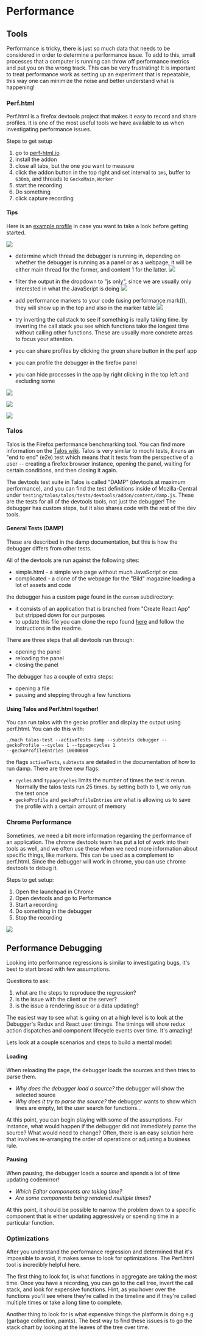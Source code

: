 # Performance

## Tools
Performance is tricky, there is just so much data that needs to be considered in order to
determine a performance issue. To add to this, small processes that a computer is running can throw
off performance metrics and put you on the wrong track. This can be very frustrating! It is
important to treat performance work as setting up an experiment that is repeatable, this way one can
minimize the noise and better understand what is happening!

### Perf.html

Perf.html is a firefox devtools project that makes it easy to record and share profiles. It is one
of the most useful tools we have available to us when investigating performance issues.

Steps to get setup

1. go to [perf-html.io](https://perf-html.io/)
2. install the addon
3. close all tabs, but the one you want to measure
4. click the addon button in the top right and set interval to `1ms`, buffer to `630mb`, and threads to `GeckoMain,Worker`
5. start the recording
6. Do something
7. click capture recording

#### Tips

Here is an [example profile](https://perf-html.io/public/e7eb2d2677480a155854747cae0ba50238461cfc/calltree/?hiddenThreads=&implementation=js&thread=0&threadOrder=0-2-1&v=2) in case you want to take a look before getting started.

![](./images/perfhtml.png)

* determine which thread the debugger is running in, depending on whether the debugger is running as
  a panel or as a webpage, it will be either main thread for the former, and content 1 for the
  latter.
![](./images/threads-perfhtml.png)

* filter the output in the dropdown to "js only", since we are usually only interested in what the
  JavaScript is doing
![](./images/dropdown-perfhtml.png)

* add performance markers to your code (using performance.mark()), they will show up in the top and also in the marker table
![](./images/performance-markers.png)

* try inverting the callstack to see if something is really taking time. by inverting the call stack
  you see which functions take the longest time without calling other functions. These are usually
  more concrete areas to focus your attention.


* you can share profiles by clicking the green share button in the perf app
* you can profile the debugger in the firefox panel
* you can hide processes in the app by right clicking in the top left and excluding some

![](https://shipusercontent.com/5296bfc98dea6acf9d222fa53fef4aea/Screen%20Shot%202017-11-16%20at%207.27.33%20PM.png)

![](https://shipusercontent.com/4e014fccaaea54e07ef451ce07fd3ce7/Screen%20Shot%202017-11-16%20at%207.44.26%20PM.png)

![](https://shipusercontent.com/317a8f83342728fa3cc9bb98406bbeb4/Screen%20Shot%202017-11-16%20at%207.50.17%20PM.png)

### Talos

Talos is the Firefox performance benchmarking tool. You can find more information on the [Talos
wiki](http://docs.firefox-dev.tools/tests/performance-tests.html#how-to-run-it-on-try).
Talos is very similar to mochi tests, it runs an "end to end" (e2e) test which means
that it tests from the perspective of a user -- creating a firefox browser instance, opening the
panel, waiting for certain conditions, and then closing it again.

The devtools test suite in Talos is called "DAMP" (devtools at maximum performance), and you can
find the test definitions inside of Mozilla-Central under
`testing/talos/talos/tests/devtools/addon/content/damp.js`. These are the tests for all of the
devtools tools, not just the debugger! The debugger has custom steps, but it also shares code
with the rest of the dev tools.

#### General Tests (DAMP)

These are described in the damp documentation, but this is how the debugger differs from other
tests.

All of the devtools are run against the following sites:

* simple.html - a simple web page without much JavaScript or css
* complicated - a clone of the webpage for the "Bild" magazine loading a lot of assets and code

the debugger has a custom page found in the `custom` subdirectory:

* it consists of an application that is branched from "Create React App" but stripped down for our
  purposes
* to update this file you can clone the repo found
  [here](https://www.github.com/codehag/debugger-talos-example) and follow the instructions in the
  readme.

There are three steps that all devtools run through:
* opening the panel
* reloading the panel
* closing the panel

The debugger has a couple of extra steps:
* opening a file
* pausing and stepping through a few functions

#### Using Talos and Perf.html together!

You can run talos with the gecko profiler and display the output using perf.html. You can do this
with:

```
./mach talos-test --activeTests damp --subtests debugger --geckoProfile --cycles 1 --tppagecycles 1
--geckoProfileEntries 10000000
```

the flags `activeTests`, `subtests` are detailed in the documentation of how to run damp. There are
three new flags:

* `cycles` and `tppagecycles` limits the number of times the test is rerun. Normally the talos tests
  run 25 times. by setting both to 1, we only run the test once
* `geckoProfile` and `geckoProfileEntries` are what is allowing us to save the profile with a
  certain amount of memory

### Chrome Performance

Sometimes, we need a bit more information regarding the performance of an application. The chrome
devtools team has put a lot of work into their tools as well, and we often use these when we need
more information about specific things, like markers. This can be used as a complement to perf.html.
Since the debugger will work in chrome, you can use chrome devtools to debug it.

Steps to get setup:

1. Open the launchpad in Chrome
2. Open devtools and go to Performance
3. Start a recording
4. Do something in the debugger
5. Stop the recording

![](https://shipusercontent.com/50ebe20248b6dd67ff85ebd1b8606057/Screen%20Shot%202017-11-16%20at%207.22.09%20PM.png)

## Performance Debugging

Looking into performance regressions is similar to investigating bugs, it's best to
start broad with few assumptions.

Questions to ask:

1. what are the steps to reproduce the regression?
2. is the issue with the client or the server?
3. is the issue a rendering issue or a data updating?

The easiest way to see what is going on at a high level is to look at the Debugger's
Redux and React user timings. The timings will show redux action dispatches
and component lifecycle events over time. It's amazing!

Lets look at a couple scenarios and steps to build a mental model:

#### Loading

When reloading the page, the debugger loads the sources and then tries to parse them.

- *Why does the debugger load a source?* the debugger will show the selected source
- *Why does it try to parse the source?* the debugger wants to show which lines are empty, let the user search for functions...

At this point, you can begin playing with some of the assumptions. For instance, what would happen if the
debugger did not immediately parse the source? What would need to change? Often, there is an easy solution
here that involves re-arranging the order of operations or adjusting a business rule.

#### Pausing

When pausing, the debugger loads a source and spends a lot of time updating codemirror!

- *Which Editor components are taking time?*
- *Are some components being rendered multiple times?*

At this point, it should be possible to narrow the problem down to a specific component that is either updating aggressively or spending time in a particular function.

### Optimizations

After you understand the performance regression and determined that it's impossible to avoid,
it makes sense to look for optimizations. The Perf.html tool is incredibly helpful here.

The first thing to look for, is what functions in aggregate are taking the most time.
Once you have a recording, you can go to the call tree, invert the call stack, and look for expensive functions.
Hint, as you hover over the functions you'll see where they're called in the timeline and if they're called multiple times or take a long time to complete.

Another thing to look for is what expensive things the platform is doing e.g (garbage collection, paints).
The best way to find these issues is to go the stack chart by looking at the leaves of the tree over time.

